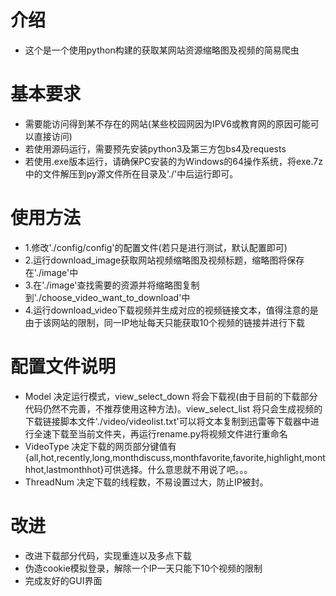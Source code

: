 # 介绍
* 这个是一个使用python构建的获取某网站资源缩略图及视频的简易爬虫

# 基本要求
* 需要能访问得到某不存在的网站(某些校园网因为IPV6或教育网的原因可能可以直接访问)
* 若使用源码运行，需要预先安装python3及第三方包bs4及requests
* 若使用.exe版本运行，请确保PC安装的为Windows的64操作系统，将exe.7z中的文件解压到py源文件所在目录及'./'中后运行即可。

# 使用方法
* 1.修改'./config/config'的配置文件(若只是进行测试，默认配置即可)
* 2.运行download_image获取网站视频缩略图及视频标题，缩略图将保存在'./image'中
* 3.在'./image'查找需要的资源并将缩略图复制到'./choose_video_want_to_download'中
* 4.运行download_video下载视频并生成对应的视频链接文本，值得注意的是由于该网站的限制，同一IP地址每天只能获取10个视频的链接并进行下载

# 配置文件说明
* Model  决定运行模式，view_select_down 将会下载视(由于目前的下载部分代码仍然不完善，不推荐使用这种方法)。view_select_list 将只会生成视频的下载链接脚本文件'./video/videolist.txt'可以将文本复制到迅雷等下载器中进行全速下载至当前文件夹，再运行rename.py将视频文件进行重命名
* VideoType 决定下载的网页部分键值有{all,hot,recently,long,monthdiscuss,monthfavorite,favorite,highlight,monthhot,lastmonthhot}可供选择。什么意思就不用说了吧。。。
* ThreadNum 决定下载的线程数，不易设置过大，防止IP被封。

# 改进
* 改进下载部分代码，实现重连以及多点下载
* 伪造cookie模拟登录，解除一个IP一天只能下10个视频的限制
* 完成友好的GUI界面


